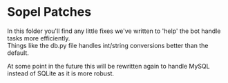 # Sopel Patches
In this folder you'll find any little fixes we've written to 'help' the bot handle tasks more efficiently.<br>
Things like the db.py file handles int/string conversions better than the default.<br>

At some point in the future this will be rewritten again to handle MySQL instead of SQLite as it is more robust.
